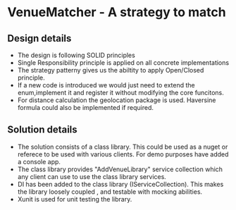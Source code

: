 # VenueMatcher - A strategy to match

## Design details

* The design is following SOLID principles
* Single Responsibility principle is applied on all concrete implementations
* The strategy patterny gives us the abiltity to apply Open/Closed principle.
* If a new code is introduced we would just need to extend the enum,implement it and register it without modifying the core funcitons. 
* For distance calculation the geolocation package is used. Haversine formula could also be implemented if required.

## Solution details

* The solution consists of a class library. This could be used as a nuget or referece to be used with various clients. For demo purposes have added a console app.
* The class library provides "AddVenueLibrary" service collection which any client can use to use the class library services.
* DI has been added to the class library (IServiceCollection). This makes the library loosely coupled , and testable with mocking abilities.
* Xunit is used for unit testing the library.

